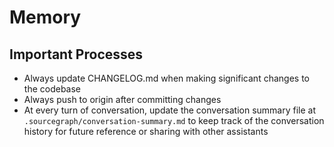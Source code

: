 # Memory

## Important Processes
- Always update CHANGELOG.md when making significant changes to the codebase
- Always push to origin after committing changes
- At every turn of conversation, update the conversation summary file at `.sourcegraph/conversation-summary.md` to keep track of the conversation history for future reference or sharing with other assistants